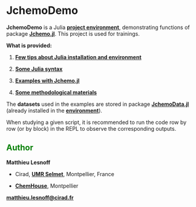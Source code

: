 # JchemoDemo

**JchemoDemo** is a Julia [**project environment**](https://github.com/mlesnoff/JchemoDemo/blob/master/Project.toml), demonstrating functions of package [**Jchemo.jl**](https://github.com/mlesnoff/Jchemo.jl). 
This project is used for trainings. 

**What is provided:**

1. [**Few tips about Julia installation and environment**](https://github.com/mlesnoff/JchemoDemo/blob/main/src/Julia_Misc/config.md)

2. [**Some Julia syntax**](https://github.com/mlesnoff/JchemoDemo/tree/main/src/Julia_Misc)

3. [**Examples with Jchemo.jl**](https://github.com/mlesnoff/JchemoDemo/tree/main/src/Examples_Jchemo)

4. [**Some methodological materials**](https://github.com/mlesnoff/JchemoDemo/tree/main/docs)

The **datasets** used in the examples are stored in package [**JchemoData.jl**](https://github.com/mlesnoff/JchemoData.jl) (already installed in the [**environment**](https://github.com/mlesnoff/JchemoDemo/blob/master/Project.toml)).

When studying a given script, it is recommended to run the code row by row (or by block) in the REPL to observe the corresponding outputs. 

## <span style="color:green"> **Author** </span> 

**Matthieu Lesnoff**

- Cirad, [**UMR Selmet**](https://umr-selmet.cirad.fr/en), Montpellier, France

- [**ChemHouse**](https://www.chemproject.org/ChemHouse), Montpellier

**matthieu.lesnoff@cirad.fr**




